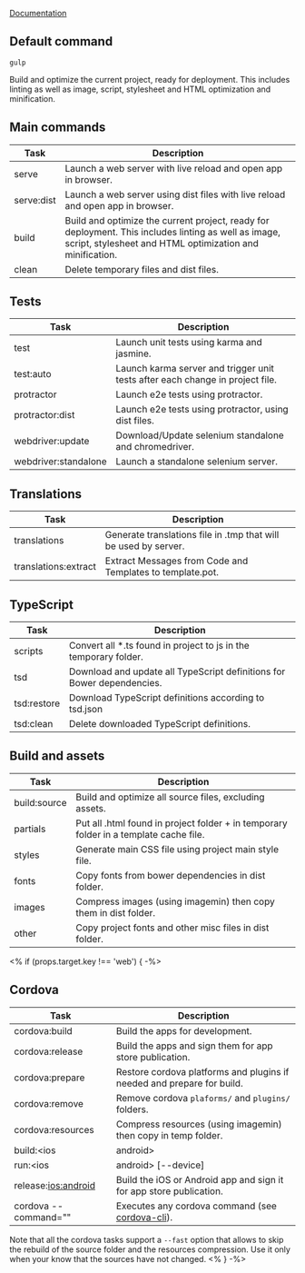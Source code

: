 [Documentation](https://github.com/gulpjs/gulp/blob/master/docs/README.md)

## Default command

```
gulp
```

Build and optimize the current project, ready for deployment.
This includes linting as well as image, script, stylesheet and HTML optimization and minification.

## Main commands

Task       | Description
-----------|----------------------------------------------------------------------------------------------------------
serve      | Launch a web server with live reload and open app in browser.
serve:dist | Launch a web server using dist files with live reload and open app in browser.
build      | Build and optimize the current project, ready for deployment. This includes linting as well as image, script, stylesheet and HTML optimization and minification.
clean      | Delete temporary files and dist files.

## Tests

Task                 | Description
---------------------|------------------------------------------------------------------------------------------------
test                 | Launch unit tests using karma and jasmine.
test:auto            | Launch karma server and trigger unit tests after each change in project file.
protractor           | Launch e2e tests using protractor.
protractor:dist      | Launch e2e tests using protractor, using dist files.
webdriver:update     | Download/Update selenium standalone and chromedriver.
webdriver:standalone | Launch a standalone selenium server.

## Translations

Task                 | Description
---------------------|------------------------------------------------------------------------------------------------
translations         | Generate translations file in .tmp that will be used by server.
translations:extract | Extract Messages from Code and Templates to template.pot.

## TypeScript

Task        | Description
------------|---------------------------------------------------------------------------------------------------------
scripts     | Convert all *.ts found in project to js in the temporary folder.
tsd         | Download and update all TypeScript definitions for Bower dependencies.
tsd:restore | Download TypeScript definitions according to tsd.json
tsd:clean   | Delete downloaded TypeScript definitions.

## Build and assets

Task         | Description
-------------|--------------------------------------------------------------------------------------------------------
build:source | Build and optimize all source files, excluding assets.
partials     | Put all .html found in project folder + in temporary folder in a template cache file.
styles       | Generate main CSS file using project main style file.
fonts        | Copy fonts from bower dependencies in dist folder.
images       | Compress images (using imagemin) then copy them in dist folder.
other        | Copy project fonts and other misc files in dist folder.

<% if (props.target.key !== 'web') { -%>
## Cordova

Task                          | Description
------------------------------|---------------------------------------------------------------------------------------
cordova:build                 | Build the apps for development.
cordova:release               | Build the apps and sign them for app store publication.
cordova:prepare               | Restore cordova platforms and plugins if needed and prepare for build.
cordova:remove                | Remove cordova `plaforms/` and `plugins/` folders.
cordova:resources             | Compress resources (using imagemin) then copy in temp folder.
build:<ios|android>           | Build the iOS or Android app for development.
run:<ios|android> [--device]  | Run the iOS or Android app in emulator (or device with the `--device` option).
release:<ios:android>         | Build the iOS or Android app and sign it for app store publication.
cordova --command="<command>" | Executes any cordova command (see [cordova-cli](https://github.com/apache/cordova-cli)).

Note that all the cordova tasks support a `--fast` option that allows to skip the rebuild of the source folder and
the resources compression. Use it only when your know that the sources have not changed.
<% } -%>
